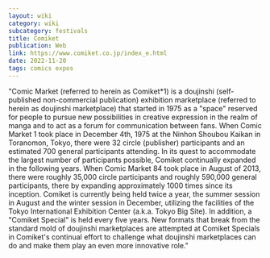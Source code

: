 ```yaml
---
layout: wiki
category: wiki
subcategory: festivals
title: Comiket
publication: Web
link: https://www.comiket.co.jp/index_e.html
date: 2022-11-20
tags: comics expos
---
```


"Comic Market (referred to herein as Comiket*1) is a doujinshi (self-published non-commercial publication) exhibition marketplace (referred to herein as doujinshi marketplace) that started in 1975 as a "space" reserved for people to pursue new possibilities in creative expression in the realm of manga and to act as a forum for communication between fans. When Comic Market 1 took place in December 4th, 1975 at the Ninhon Shoubou Kaikan in Toranomon, Tokyo, there were 32 circle (publisher) participants and an estimated 700 general participants attending. In its quest to accommodate the largest number of participants possible, Comiket continually expanded in the following years. When Comic Market 84 took place in August of 2013, there were roughly 35,000 circle participants and roughly 590,000 general participants, there by expanding approximately 1000 times since its inception. Comiket is currently being held twice a year, the summer session in August and the winter session in December, utilizing the facilities of the Tokyo International Exhibition Center (a.k.a. Tokyo Big Site). In addition, a "Comiket Special" is held every five years. New formats that break from the standard mold of doujinshi marketplaces are attempted at Comiket Specials in Comiket's continual effort to challenge what doujinshi marketplaces can do and make them play an even more innovative role."
